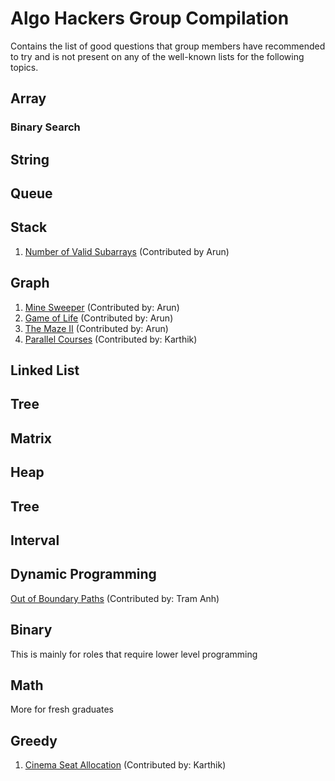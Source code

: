 # Algo Hackers Group Compilation

Contains the list of good questions that group members have recommended to try and is not present on any of the well-known lists for the following topics.

## Array

### Binary Search

## String

## Queue

## Stack

1. [Number of Valid Subarrays](https://leetcode.com/problems/number-of-valid-subarrays/) (Contributed by Arun)

## Graph

1. [Mine Sweeper](https://leetcode.com/problems/minesweeper/) (Contributed by: Arun)
2. [Game of Life](https://leetcode.com/problems/game-of-life/) (Contributed by: Arun)
3. [The Maze II](https://leetcode.com/problems/the-maze-ii/) (Contributed by: Arun)
4. [Parallel Courses](https://leetcode.com/problems/parallel-courses/) (Contributed by: Karthik)

## Linked List

## Tree

## Matrix

## Heap

## Tree

## Interval

## Dynamic Programming

[Out of Boundary Paths](https://leetcode.com/problems/out-of-boundary-paths/) (Contributed by: Tram Anh)

## Binary

This is mainly for roles that require lower level programming

## Math

More for fresh graduates

## Greedy

1. [Cinema Seat Allocation](https://leetcode.com/problems/cinema-seat-allocation/) (Contributed by: Karthik)
